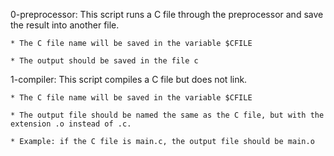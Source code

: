 0-preprocessor: This script runs a C file through the preprocessor and save the result into another file.

	* The C file name will be saved in the variable $CFILE
	
	* The output should be saved in the file c

1-compiler: This script compiles a C file but does not link.

	* The C file name will be saved in the variable $CFILE

	* The output file should be named the same as the C file, but with the extension .o instead of .c.

	* Example: if the C file is main.c, the output file should be main.o
